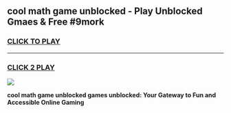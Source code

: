 
## cool math game unblocked - Play Unblocked Gmaes & Free #9mork
<h3>
<a href="https://news.freeplayer.one?title=cool_math_game_unblocked&ref=03M">CLICK TO PLAY</a></h3>
<hr>

<h3>
<a href="https://news.freeplayer.one?title=cool_math_game_unblocked&ref=03M">CLICK 2 PLAY</a>
  
</h3>

<a href="https://news.freeplayer.one?title=cool_math_game_unblocked&ref=03M"><img src="https://clearcache.store/games.png"></a>


**cool math game unblocked games unblocked: Your Gateway to Fun and Accessible Online Gaming**
